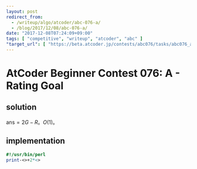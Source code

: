 ```yaml
---
layout: post
redirect_from:
  - /writeup/algo/atcoder/abc-076-a/
  - /blog/2017/12/08/abc-076-a/
date: "2017-12-08T07:24:09+09:00"
tags: [ "competitive", "writeup", "atcoder", "abc" ]
"target_url": [ "https://beta.atcoder.jp/contests/abc076/tasks/abc076_a" ]
---
```


# AtCoder Beginner Contest 076: A - Rating Goal

## solution

$\mathrm{ans} = 2G - R$。$O(1)$。

## implementation

``` perl
#!/usr/bin/perl
print-<>+2*<>
```
